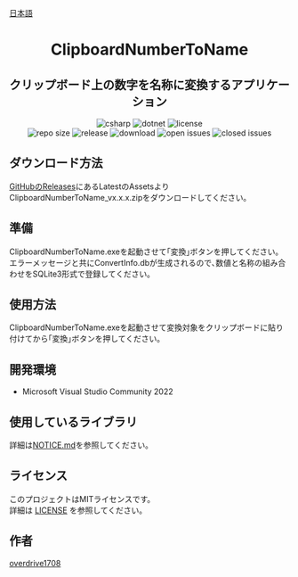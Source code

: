 [日本語](README.md)

<h1 align="center">
    ClipboardNumberToName
</h1>

<h2 align="center">
    クリップボード上の数字を名称に変換するアプリケーション
</h2>

<div align="center">
    <img alt="csharp" src="https://img.shields.io/badge/csharp-blue.svg?style=plastic&logo=csharp">
    <img alt="dotnet" src="https://img.shields.io/badge/.NET-blue.svg?style=plastic&logo=dotnet">
    <img alt="license" src="https://img.shields.io/github/license/overdrive1708/ClipboardNumberToName?style=plastic">
    <br>
    <img alt="repo size" src="https://img.shields.io/github/repo-size/overdrive1708/ClipboardNumberToName?style=plastic&logo=github">
    <img alt="release" src="https://img.shields.io/github/release/overdrive1708/ClipboardNumberToName?style=plastic&logo=github">
    <img alt="download" src="https://img.shields.io/github/downloads/overdrive1708/ClipboardNumberToName/total?style=plastic&logo=github&color=brightgreen">
    <img alt="open issues" src="https://img.shields.io/github/issues-raw/overdrive1708/ClipboardNumberToName?style=plastic&logo=github&color=brightgreen">
    <img alt="closed issues" src="https://img.shields.io/github/issues-closed-raw/overdrive1708/ClipboardNumberToName?style=plastic&logo=github&color=brightgreen">
</div>

## ダウンロード方法
[GitHubのReleases](https://github.com/overdrive1708/ClipboardNumberToName/releases)にあるLatestのAssetsよりClipboardNumberToName_vx.x.x.zipをダウンロードしてください｡

## 準備

ClipboardNumberToName.exeを起動させて｢変換｣ボタンを押してください｡  
エラーメッセージと共にConvertInfo.dbが生成されるので､数値と名称の組み合わせをSQLite3形式で登録してください｡

## 使用方法

ClipboardNumberToName.exeを起動させて変換対象をクリップボードに貼り付けてから｢変換｣ボタンを押してください｡

## 開発環境
- Microsoft Visual Studio Community 2022

## 使用しているライブラリ
詳細は[NOTICE.md](NOTICE.md)を参照してください｡

## ライセンス
このプロジェクトはMITライセンスです。  
詳細は [LICENSE](LICENSE) を参照してください。

## 作者
[overdrive1708](https://github.com/overdrive1708)
